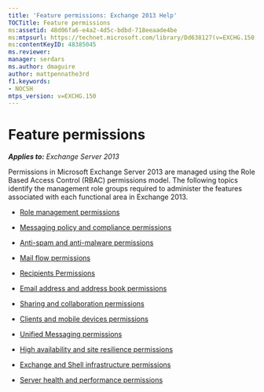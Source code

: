 ```yaml
---
title: 'Feature permissions: Exchange 2013 Help'
TOCTitle: Feature permissions
ms:assetid: 48d06fa6-e4a2-4d5c-bdbd-718eeaade4be
ms:mtpsurl: https://technet.microsoft.com/library/Dd638127(v=EXCHG.150)
ms:contentKeyID: 48385045
ms.reviewer: 
manager: serdars
ms.author: dmaguire
author: mattpennathe3rd
f1.keywords:
- NOCSH
mtps_version: v=EXCHG.150
---
```


# Feature permissions

_**Applies to:** Exchange Server 2013_

Permissions in Microsoft Exchange Server 2013 are managed using the Role Based Access Control (RBAC) permissions model. The following topics identify the management role groups required to administer the features associated with each functional area in Exchange 2013.

- [Role management permissions](role-management-permissions-exchange-2013-help.md)

- [Messaging policy and compliance permissions](messaging-policy-and-compliance-permissions-exchange-2013-help.md)

- [Anti-spam and anti-malware permissions](anti-spam-and-anti-malware-permissions-exchange-2013-help.md)

- [Mail flow permissions](mail-flow-permissions-exchange-2013-help.md)

- [Recipients Permissions](recipients-permissions-exchange-2013-help.md)

- [Email address and address book permissions](email-address-and-address-book-permissions-exchange-2013-help.md)

- [Sharing and collaboration permissions](sharing-and-collaboration-permissions-exchange-2013-help.md)

- [Clients and mobile devices permissions](clients-and-mobile-devices-permissions-exchange-2013-help.md)

- [Unified Messaging permissions](unified-messaging-permissions-exchange-2013-help.md)

- [High availability and site resilience permissions](high-availability-and-site-resilience-permissions-exchange-2013-help.md)

- [Exchange and Shell infrastructure permissions](exchange-and-shell-infrastructure-permissions-exchange-2013-help.md)

- [Server health and performance permissions](server-health-and-performance-permissions-exchange-2013-help.md)
